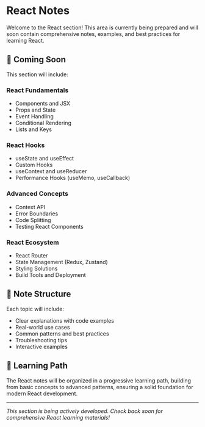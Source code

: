 # React Notes

Welcome to the React section! This area is currently being prepared and will soon contain comprehensive notes, examples, and best practices for learning React.

## 🚧 Coming Soon

This section will include:

### React Fundamentals

- Components and JSX
- Props and State
- Event Handling
- Conditional Rendering
- Lists and Keys

### React Hooks

- useState and useEffect
- Custom Hooks
- useContext and useReducer
- Performance Hooks (useMemo, useCallback)

### Advanced Concepts

- Context API
- Error Boundaries
- Code Splitting
- Testing React Components

### React Ecosystem

- React Router
- State Management (Redux, Zustand)
- Styling Solutions
- Build Tools and Deployment

## 📝 Note Structure

Each topic will include:

- Clear explanations with code examples
- Real-world use cases
- Common patterns and best practices
- Troubleshooting tips
- Interactive examples

## 🎯 Learning Path

The React notes will be organized in a progressive learning path, building from basic concepts to advanced patterns, ensuring a solid foundation for modern React development.

---

_This section is being actively developed. Check back soon for comprehensive React learning materials!_
